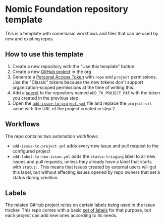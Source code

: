 # Nomic Foundation repository template

This is a template with some basic workflows and files that can be used by new and existing repos.

## How to use this template

1. Create a new repository with the "Use this template" button
2. Create a new [GitHub project](https://github.com/orgs/NomicFoundation/projects) in the org
3. Generate a [Personal Access Token](https://github.com/settings/tokens) with `repo` and `project` permissions. Use the "Classic" tokens because the new tokens don't support organization-scoped permissions at the time of writing this.
4. Add a [secret](https://docs.github.com/en/actions/security-guides/encrypted-secrets) to the repository named `ADD_TO_PROJECT_PAT` with the token you created in the previous step.
5. Open the [`add-issue-to-project.yml`](.github/workflows/add-issue-to-project.yml) file and replace the `project-url` value with the URL of the project created in step 2.

## Workflows

The repo contains two automation workflows:

- `add-issue-to-project.yml` adds every new issue and pull request to the configured project
- `add-label-to-new-issue.yml` adds the `status:triaging` label to all new issues and pull requests, unless they already have a label that starts with `status:`. This means that issues created by external users will get this label, but without affecting issues opened by repo owners that set a status during creation.

## Labels

The related GitHub project relies on certain labels being used in the issue tracker. This repo comes with a basic [set of labels](https://github.com/NomicFoundation/nomic-repository-template/labels) for that purpose, but each project can add new ones according to its needs.
